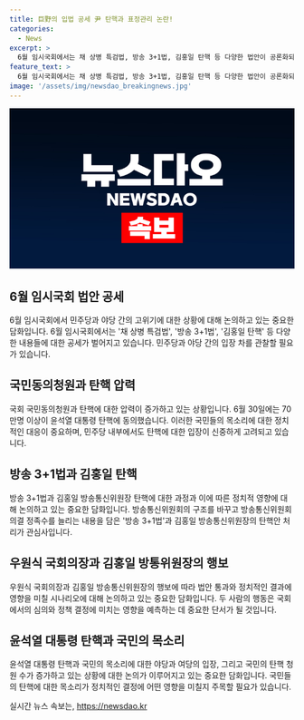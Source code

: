 ```yaml
---
title: 巨野의 입법 공세 尹 탄핵과 표정관리 논란!
categories:
  - News
excerpt: >
  6월 임시국회에서는 채 상병 특검법, 방송 3+1법, 김홍일 탄핵 등 다양한 법안이 공론화되고 있다. 특히 김홍일 탄핵에 대한 여론이 야5당과 더불어민주당을 격돌시키고 있으며, 국회 국민동의청원을 통해 70만명 이상의 동의를 받은 윤석열 대통령 탄핵 문제도 논의되고 있다. 민주당은 여전히 윤 대통령 탄핵을 적극 지지하지는 않으며, 대통령 탄핵 문제는 시기상조로 여겨지고 있다. 함께하여 국정조사와 특검법 등을 통해 상황을 면밀히 살피고 있다.
feature_text: >
  6월 임시국회에서는 채 상병 특검법, 방송 3+1법, 김홍일 탄핵 등 다양한 법안이 공론화되고 있다. 특히 김홍일 탄핵에 대한 여론이 야5당과 더불어민주당을 격돌시키고 있으며, 국회 국민동의청원을 통해 70만명 이상의 동의를 받은 윤석열 대통령 탄핵 문제도 논의되고 있다. 민주당은 여전히 윤 대통령 탄핵을 적극 지지하지는 않으며, 대통령 탄핵 문제는 시기상조로 여겨지고 있다. 함께하여 국정조사와 특검법 등을 통해 상황을 면밀히 살피고 있다.
image: '/assets/img/newsdao_breakingnews.jpg'
---
```


<p><img src="/assets/img/newsdao_breakingnews.jpg" alt="koreaapp 속보" /></p>

<h2 data-ke-size="size26">6월 임시국회 법안 공세</h2>

<p data-ke-size="size16">6월 임시국회에서 민주당과 야당 간의 고위기에 대한 상황에 대해 논의하고 있는 중요한 담화입니다. 6월 임시국회에서는 '채 상병 특검법', '방송 3+1법', '김홍일 탄핵' 등 다양한 내용들에 대한 공세가 벌어지고 있습니다. 민주당과 야당 간의 입장 차를 관찰할 필요가 있습니다.</p>

<h2 data-ke-size="size26">국민동의청원과 탄핵 압력</h2>

<p data-ke-size="size16">국회 국민동의청원과 탄핵에 대한 압력이 증가하고 있는 상황입니다. 6월 30일에는 70만명 이상이 윤석열 대통령 탄핵에 동의했습니다. 이러한 국민들의 목소리에 대한 정치적인 대응이 중요하며, 민주당 내부에서도 탄핵에 대한 입장이 신중하게 고려되고 있습니다.</p>

<h2 data-ke-size="size26">방송 3+1법과 김홍일 탄핵</h2>

<p data-ke-size="size16">방송 3+1법과 김홍일 방송통신위원장 탄핵에 대한 과정과 이에 따른 정치적 영향에 대해 논의하고 있는 중요한 담화입니다. 방송통신위원회의 구조를 바꾸고 방송통신위원회 의결 정족수를 늘리는 내용을 담은 '방송 3+1법'과 김홍일 방송통신위원장의 탄핵안 처리가 관심사입니다.</p>

<h2 data-ke-size="size26">우원식 국회의장과 김홍일 방통위원장의 행보</h2>

<p data-ke-size="size16">우원식 국회의장과 김홍일 방송통신위원장의 행보에 따라 법안 통과와 정치적인 결과에 영향을 미칠 시나리오에 대해 논의하고 있는 중요한 담화입니다. 두 사람의 행동은 국회에서의 심의와 정책 결정에 미치는 영향을 예측하는 데 중요한 단서가 될 것입니다.</p>

<h2 data-ke-size="size26">윤석열 대통령 탄핵과 국민의 목소리</h2>

<p data-ke-size="size16">윤석열 대통령 탄핵과 국민의 목소리에 대한 야당과 여당의 입장, 그리고 국민의 탄핵 청원 수가 증가하고 있는 상황에 대한 논의가 이루어지고 있는 중요한 담화입니다. 국민들의 탄핵에 대한 목소리가 정치적인 결정에 어떤 영향을 미칠지 주목할 필요가 있습니다.</p>
실시간 뉴스 속보는, <a href="https://newsdao.kr" rel="dofollow">https://newsdao.kr</a>


